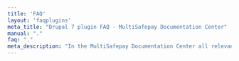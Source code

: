 ```yaml
---
title: 'FAQ'
layout: 'faqplugins'
meta_title: "Drupal 7 plugin FAQ - MultiSafepay Documentation Center"
manual: "."
faq: "."
meta_description: "In the MultiSafepay Documentation Center all relevant information regarding our Plugins and API. As well as Support pages for Payment Method, Tools and General Questions. You can also find the contact details of our Support Team and Integration Team."
---
```

